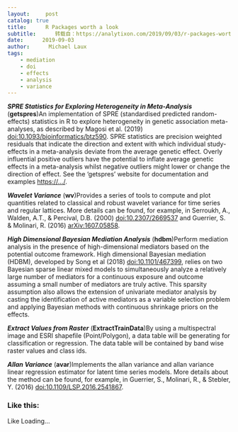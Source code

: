 ```yaml
---
layout:     post
catalog: true
title:      R Packages worth a look
subtitle:      转载自：https://analytixon.com/2019/09/03/r-packages-worth-a-look-1624/
date:      2019-09-03
author:      Michael Laux
tags:
    - mediation
    - doi
    - effects
    - analysis
    - variance
---
```


***SPRE Statistics for Exploring Heterogeneity in Meta-Analysis*** (**getspres**)An implementation of SPRE (standardised predicted random-effects) statistics in R to explore heterogeneity in genetic association meta- analyses, as described by Magosi et al. (2019) <doi:10.1093/bioinformatics/btz590>. SPRE statistics are precision weighted residuals that indicate the direction and extent with which individual study-effects in a meta-analysis deviate from the average genetic effect. Overly influential positive outliers have the potential to inflate average genetic effects in a meta-analysis whilst negative outliers might lower or change the direction of effect. See the ‘getspres’ website for documentation and examples <https://…/>. 

***Wavelet Variance*** (**wv**)Provides a series of tools to compute and plot quantities related to classical and robust wavelet variance for time series and regular lattices. More details can be found, for example, in Serroukh, A., Walden, A.T., & Percival, D.B. (2000) <doi:10.2307/2669537> and Guerrier, S. & Molinari, R. (2016) <arXiv:1607.05858>.

***High Dimensional Bayesian Mediation Analysis*** (**hdbm**)Perform mediation analysis in the presence of high-dimensional mediators based on the potential outcome framework. High dimensional Bayesian mediation (HDBM), developed by Song et al (2018) <doi:10.1101/467399>, relies on two Bayesian sparse linear mixed models to simultaneously analyze a relatively large number of mediators for a continuous exposure and outcome assuming a small number of mediators are truly active. This sparsity assumption also allows the extension of univariate mediator analysis by casting the identification of active mediators as a variable selection problem and applying Bayesian methods with continuous shrinkage priors on the effects.

***Extract Values from Raster*** (**ExtractTrainData**)By using a multispectral image and ESRI shapefile (Point/Polygon), a data table will be generating for classification or regression. The data table will be contained by band wise raster values and class ids.

***Allan Variance*** (**avar**)Implements the allan variance and allan variance linear regression estimator for latent time series models. More details about the method can be found, for example, in Guerrier, S., Molinari, R., & Stebler, Y. (2016) <doi:10.1109/LSP.2016.2541867>.

### Like this:

Like Loading...
